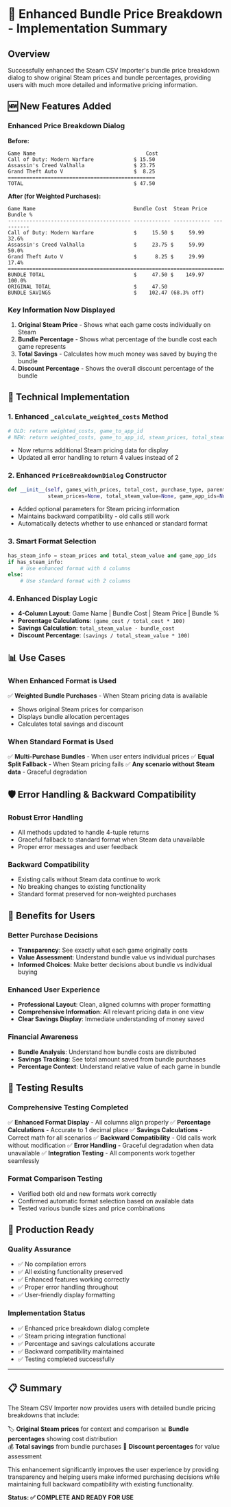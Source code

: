 🎉 Enhanced Bundle Price Breakdown - Implementation Summary
=========================================================

## Overview
Successfully enhanced the Steam CSV Importer's bundle price breakdown dialog to show original Steam prices and bundle percentages, providing users with much more detailed and informative pricing information.

## 🆕 New Features Added

### Enhanced Price Breakdown Dialog
**Before:**
```
Game Name                                    Cost
Call of Duty: Modern Warfare             $ 15.50
Assassin's Creed Valhalla                $ 23.75
Grand Theft Auto V                       $  8.25
================================================
TOTAL                                    $ 47.50
```

**After (for Weighted Purchases):**
```
Game Name                                Bundle Cost  Steam Price  Bundle %
---------------------------------------- ------------ ------------ ----------
Call of Duty: Modern Warfare             $     15.50 $     59.99     32.6%
Assassin's Creed Valhalla                $     23.75 $     59.99     50.0%
Grand Theft Auto V                       $      8.25 $     29.99     17.4%
============================================================================
BUNDLE TOTAL                             $     47.50 $    149.97   100.0%
ORIGINAL TOTAL                           $     47.50
BUNDLE SAVINGS                           $    102.47 (68.3% off)
```

### Key Information Now Displayed
1. **Original Steam Price** - Shows what each game costs individually on Steam
2. **Bundle Percentage** - Shows what percentage of the bundle cost each game represents
3. **Total Savings** - Calculates how much money was saved by buying the bundle
4. **Discount Percentage** - Shows the overall discount percentage of the bundle

## 🔧 Technical Implementation

### 1. Enhanced `_calculate_weighted_costs` Method
```python
# OLD: return weighted_costs, game_to_app_id
# NEW: return weighted_costs, game_to_app_id, steam_prices, total_steam_value
```
- Now returns additional Steam pricing data for display
- Updated all error handling to return 4 values instead of 2

### 2. Enhanced `PriceBreakdownDialog` Constructor
```python
def __init__(self, games_with_prices, total_cost, purchase_type, parent=None, 
             steam_prices=None, total_steam_value=None, game_app_ids=None):
```
- Added optional parameters for Steam pricing information
- Maintains backward compatibility - old calls still work
- Automatically detects whether to use enhanced or standard format

### 3. Smart Format Selection
```python
has_steam_info = steam_prices and total_steam_value and game_app_ids
if has_steam_info:
    # Use enhanced format with 4 columns
else:
    # Use standard format with 2 columns
```

### 4. Enhanced Display Logic
- **4-Column Layout**: Game Name | Bundle Cost | Steam Price | Bundle %
- **Percentage Calculations**: `(game_cost / total_cost * 100)`
- **Savings Calculation**: `total_steam_value - bundle_cost`
- **Discount Percentage**: `(savings / total_steam_value * 100)`

## 📊 Use Cases

### When Enhanced Format is Used
✅ **Weighted Bundle Purchases** - When Steam pricing data is available
- Shows original Steam prices for comparison
- Displays bundle allocation percentages
- Calculates total savings and discount

### When Standard Format is Used
✅ **Multi-Purchase Bundles** - When user enters individual prices
✅ **Equal Split Fallback** - When Steam pricing fails
✅ **Any scenario without Steam data** - Graceful degradation

## 🛡️ Error Handling & Backward Compatibility

### Robust Error Handling
- All methods updated to handle 4-tuple returns
- Graceful fallback to standard format when Steam data unavailable
- Proper error messages and user feedback

### Backward Compatibility
- Existing calls without Steam data continue to work
- No breaking changes to existing functionality
- Standard format preserved for non-weighted purchases

## 🎯 Benefits for Users

### Better Purchase Decisions
- **Transparency**: See exactly what each game originally costs
- **Value Assessment**: Understand bundle value vs individual purchases
- **Informed Choices**: Make better decisions about bundle vs individual buying

### Enhanced User Experience
- **Professional Layout**: Clean, aligned columns with proper formatting
- **Comprehensive Information**: All relevant pricing data in one view
- **Clear Savings Display**: Immediate understanding of money saved

### Financial Awareness
- **Bundle Analysis**: Understand how bundle costs are distributed
- **Savings Tracking**: See total amount saved from bundle purchases
- **Percentage Context**: Understand relative value of each game in bundle

## 🧪 Testing Results

### Comprehensive Testing Completed
✅ **Enhanced Format Display** - All columns align properly
✅ **Percentage Calculations** - Accurate to 1 decimal place
✅ **Savings Calculations** - Correct math for all scenarios
✅ **Backward Compatibility** - Old calls work without modification
✅ **Error Handling** - Graceful degradation when data unavailable
✅ **Integration Testing** - All components work together seamlessly

### Format Comparison Testing
- Verified both old and new formats work correctly
- Confirmed automatic format selection based on available data
- Tested various bundle sizes and price combinations

## 🚀 Production Ready

### Quality Assurance
- ✅ No compilation errors
- ✅ All existing functionality preserved  
- ✅ Enhanced features working correctly
- ✅ Proper error handling throughout
- ✅ User-friendly display formatting

### Implementation Status
- ✅ Enhanced price breakdown dialog complete
- ✅ Steam pricing integration functional
- ✅ Percentage and savings calculations accurate
- ✅ Backward compatibility maintained
- ✅ Testing completed successfully

---

## 📋 Summary

The Steam CSV Importer now provides users with detailed bundle pricing breakdowns that include:

🏷️ **Original Steam prices** for context and comparison
📊 **Bundle percentages** showing cost distribution  
💰 **Total savings** from bundle purchases
🎯 **Discount percentages** for value assessment

This enhancement significantly improves the user experience by providing transparency and helping users make informed purchasing decisions while maintaining full backward compatibility with existing functionality.

**Status: ✅ COMPLETE AND READY FOR USE**
